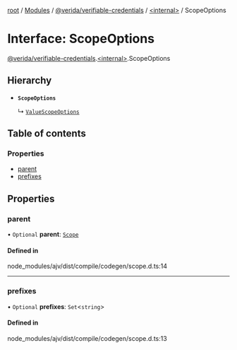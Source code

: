 [root](../README.md) / [Modules](../modules.md) / [@verida/verifiable-credentials](../modules/verida_verifiable_credentials.md) / [<internal\>](../modules/verida_verifiable_credentials._internal_.md) / ScopeOptions

# Interface: ScopeOptions

[@verida/verifiable-credentials](../modules/verida_verifiable_credentials.md).[<internal\>](../modules/verida_verifiable_credentials._internal_.md).ScopeOptions

## Hierarchy

- **`ScopeOptions`**

  ↳ [`ValueScopeOptions`](verida_verifiable_credentials._internal_.ValueScopeOptions.md)

## Table of contents

### Properties

- [parent](verida_verifiable_credentials._internal_.ScopeOptions.md#parent)
- [prefixes](verida_verifiable_credentials._internal_.ScopeOptions.md#prefixes)

## Properties

### parent

• `Optional` **parent**: [`Scope`](../classes/verida_verifiable_credentials._internal_.Scope.md)

#### Defined in

node_modules/ajv/dist/compile/codegen/scope.d.ts:14

___

### prefixes

• `Optional` **prefixes**: `Set`<`string`\>

#### Defined in

node_modules/ajv/dist/compile/codegen/scope.d.ts:13
